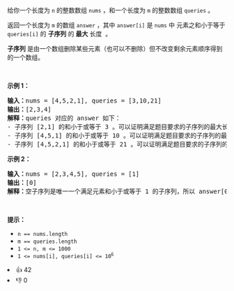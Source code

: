 <p>给你一个长度为 <code>n</code>&nbsp;的整数数组 <code>nums</code> ，和一个长度为 <code>m</code> 的整数数组 <code>queries</code> 。</p>

<p>返回一个长度为 <code>m</code> 的数组<em> </em><code>answer</code><em> </em>，其中<em> </em><code>answer[i]</code><em> </em>是 <code>nums</code> 中<span style=""> </span>元素之和小于等于 <code>queries[i]</code> 的 <strong>子序列</strong> 的 <strong>最大</strong> 长度<span style="">&nbsp;</span><span style=""> </span>。</p>

<p><strong>子序列</strong> 是由一个数组删除某些元素（也可以不删除）但不改变剩余元素顺序得到的一个数组。</p>

<p>&nbsp;</p>

<p><strong>示例 1：</strong></p>

<pre>
<strong>输入：</strong>nums = [4,5,2,1], queries = [3,10,21]
<strong>输出：</strong>[2,3,4]
<strong>解释：</strong>queries 对应的 answer 如下：
- 子序列 [2,1] 的和小于或等于 3 。可以证明满足题目要求的子序列的最大长度是 2 ，所以 answer[0] = 2 。
- 子序列 [4,5,1] 的和小于或等于 10 。可以证明满足题目要求的子序列的最大长度是 3 ，所以 answer[1] = 3 。
- 子序列 [4,5,2,1] 的和小于或等于 21 。可以证明满足题目要求的子序列的最大长度是 4 ，所以 answer[2] = 4 。
</pre>

<p><strong>示例 2：</strong></p>

<pre>
<strong>输入：</strong>nums = [2,3,4,5], queries = [1]
<strong>输出：</strong>[0]
<strong>解释：</strong>空子序列是唯一一个满足元素和小于或等于 1 的子序列，所以 answer[0] = 0 。</pre>

<p>&nbsp;</p>

<p><strong>提示：</strong></p>

<ul> 
 <li><code>n == nums.length</code></li> 
 <li><code>m == queries.length</code></li> 
 <li><code>1 &lt;= n, m &lt;= 1000</code></li> 
 <li><code>1 &lt;= nums[i], queries[i] &lt;= 10<sup>6</sup></code></li> 
</ul>

<div><li>👍 42</li><li>👎 0</li></div>